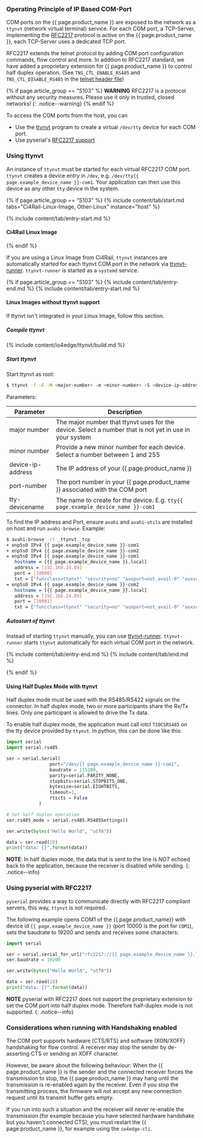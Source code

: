 <!---
Features and connections shall be described by the including file (e.g. iou04-front/detailed-description.md)
--->

### Operating Principle of IP Based COM-Port

COM ports on the {{ page.product_name }} are exposed to the network as a `ttynvt` (network virtual terminal) service. For each COM port, a TCP-Server, implementing the [RFC2217](https://datatracker.ietf.org/doc/html/rfc2217) protocol is active on the {{ page.product_name }}, each TCP-Server uses a dedicated TCP port.

RFC2217 extends the telnet protocol by adding COM port configuration commands, flow control and more. In addition to RFC2217 standard, we have added a proprietary extension for {{ page.product_name }} to control half duplex operation. (See `TNS_CTL_ENABLE_RS485` and `TNS_CTL_DISABLE_RS485` in the [telnet header file](https://gitlab.com/ci4rail/ttynvt/-/blob/master/src/telnet.h))

{% if page.article_group == "S103" %}
**WARNING** RFC2217 is a protocol without any security measures. Please use it only in trusted, closed networks!
{: .notice--warning}
{% endif %}

To access the COM ports from the host, you can
* Use the [ttynvt](https://gitlab.com/ci4rail/ttynvt) program to create a virtual `/dev/tty` device for each COM port.
* Use pyserial's [RFC2217 support](https://pyserial.readthedocs.io/en/latest/url_handlers.html?highlight=rfc2217#rfc2217)

### Using ttynvt

An instance of `ttynvt` must be started for each virtual RFC2217 COM port. `ttynvt` creates a device entry in `/dev`, e.g. `/dev/tty{{ page.example_device_name }}-com1`. Your application can then use this device as any other `tty` device in the system.

{% if page.article_group == "S103" %}
{% include content/tab/start.md tabs="Ci4Rail-Linux-Image, Other-Linux" instance="host" %}

<!--
==========================================================================================
Ci4Rail Image
==========================================================================================
-->
{% include content/tab/entry-start.md %}
#### Ci4Rail Linux Image
{% endif %}

If you are using a Linux Image from Ci4Rail, `ttynvt` instances are automatically started for each ttynvt COM port in the network via [ttynvt-runner](https://github.com/ci4rail/ttynvt-runner). `ttynvt-runner` is started as a `systemd` service.

{% if page.article_group == "S103" %}
{% include content/tab/entry-end.md %}
{% include content/tab/entry-start.md %}
<!--
==========================================================================================
Non Ci4Rail Image
==========================================================================================
-->

#### Linux Images without ttynvt support

If ttynvt isn't integrated in your Linux Image, follow this section.

##### Compile ttynvt

{% include content/io4edge/ttynvt/build.md %}

##### Start ttynvt

Start ttynvt as root:

```bash
$ ttynvt -f -E -M <major-number> -m <minor-number> -S <device-ip-address>:<port-number> -n <tty-devicename>
```

Parameters:

| Parameter         | Description                                                                                             |
| ----------------- | ------------------------------------------------------------------------------------------------------- |
| major number      | The major number that ttynvt uses for the device. Select a number that is not yet in use in your system |
| minor number      | Provide a new minor number for each device. Select a number between 1 and 255                           |
| device-ip-address | The IP address of your {{ page.product_name }}                                                          |
| port-number       | The port number in your {{ page.product_name }} associated with the COM port                            |
| tty-devicename    | The name to create for the device. E.g. `tty{{ page.example_device_name }}-com1`                        |

To find the IP address and Port, ensure `avahi` and `avahi-utils` are installed on host and run `avahi-browse`. Example:

```bash
$ avahi-browse -rt _ttynvt._tcp
+ enp5s0 IPv4 {{ page.example_device_name }}-com1                                  _ttynvt._tcp         local
+ enp5s0 IPv4 {{ page.example_device_name }}-com2                                  _ttynvt._tcp         local
= enp5s0 IPv4 {{ page.example_device_name }}-com1                                  _ttynvt._tcp         local
   hostname = [{{ page.example_device_name }}.local]
   address = [192.168.24.89]
   port = [10000]
   txt = ["funcclass=ttynvt" "security=no" "auxport=not_avail-0" "auxschema=not_avail"]
= enp5s0 IPv4 {{ page.example_device_name }}-com2                                  _ttynvt._tcp         local
   hostname = [{{ page.example_device_name }}.local]
   address = [192.168.24.89]
   port = [10001]
   txt = ["funcclass=ttynvt" "security=no" "auxport=not_avail-0" "auxschema=not_avail"]
```

##### Autostart of ttynvt

Instead of starting `ttynvt` manually, you can use [ttynvt-runner](https://github.com/ci4rail/ttynvt-runner). `ttynvt-runner` starts `ttynvt` automatically for each virtual COM port in the network.

{% include content/tab/entry-end.md %}
{% include content/tab/end.md %}

<!--
==========================================================================================
End Image Tab
==========================================================================================
-->
{% endif %}


#### Using Half Duplex Mode with ttynvt

Half duplex mode must be used with the RS485/RS422 signals on the connector. In half duplex mode, two or more participants share the Rx/Tx lines. Only one participant is allowed to drive the Tx data.

To enable half duplex mode, the application must call iotcl `TIOCSRS485` on the tty device provided by `ttynvt`. In python, this can be done like this:

```python
import serial
import serial.rs485

ser = serial.Serial(
                port="/dev/{{ page.example_device_name }}-com1",
                baudrate = 115200,
                parity=serial.PARITY_NONE,
                stopbits=serial.STOPBITS_ONE,
                bytesize=serial.EIGHTBITS,
                timeout=1,
                rtscts = False
            )

# Set half duplex operation
ser.rs485_mode = serial.rs485.RS485Settings()

ser.write(bytes("Hello World", "utf8"))

data = ser.read(10)
print("data: {}".format(data))
```

**NOTE**: In half duplex mode, the data that is sent to the line is *NOT* echoed back to the application, because the receiver is disabled while sending.
{: .notice--info}


### Using pyserial with RFC2217

`pyserial` provides a way to communicate directly with RFC2217 compliant servers, this way, `ttynvt` is not required.

The following example opens COM1 of the {{ page.product_name}} with device id `{{ page.example_device_name }}` (port 10000 is the port for `COM1`), sets the baudrate to 19200 and sends and receives some characters:

```python
import serial

ser = serial.serial_for_url("rfc2217://{{ page.example_device_name }}.local:10000?ign_set_control")
ser.baudrate = 19200

ser.write(bytes("Hello World", "utf8"))

data = ser.read(10)
print("data: {}".format(data))

```
**NOTE** pyserial with RFC2217 does not support the proprietary extension to set the COM port into half duplex mode. Therefore half-duplex mode is not supported.
{: .notice--info}


### Considerations when running with Handshaking enabled

The COM port supports hardware (CTS/RTS) and software (XON/XOFF) handshaking for flow control. A receiver may stop the sender by de-asserting CTS or sending an XOFF character.

However, be aware about the following behaviour:
When the {{ page.product_name }} is the sender and the connected receiver forces the transmission to stop, the {{ page.product_name }} may hang until the transmission is re-enabled again by the receiver. Even if you stop the transmitting process, the firmware will not accept any new connection request until its transmit buffer gets empty.

If you run into such a situation and the receiver will never re-enable the transmission (for example because you have selected hardware handshake but you haven't connected CTS), you must restart the {{ page.product_name }}, for example using the `io4edge-cli`.
